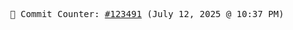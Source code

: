 <p align="center">
    <samp>
        📮 Commit Counter: <a href="https://github.com/Javascript-void0/Javascript-void0/commits/main">#123491</a> (July 12, 2025 @ 10:37 PM)
    </samp>
</p>